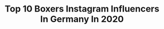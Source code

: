 ---
title: Top 10 Boxers Instagram Influencers In Germany In 2020
description: >-
  Find top boxers Instagram influencers in Germany in 2020. Most popular hashtags: #boxing #fight #boxinglife #boxingtraining.
platform: Instagram
hits: 121
text_top: Discover the best Instagram influencers on inBeat.
text_bottom: inBeat aggregates 121 Instagram influencers like this in Germany for you to contact.
profiles:
  - username: "remi.bojani"
    fullname: >-
      Rémi Bojani
    bio: >-
      Braunschweig 🎓 1. Bundesliga Boxer 🥊 Landesmeister 2012, 2013, 2018, 2019, 2020🥇 Privater Account: @remi_b96
    location: "Germany"
    followers: 5668
    engagement: 1350
    commentsToLikes: 0.068680
    id: ck8t5cjkd9nbl0j78dajthddr
    verified: false
    hashtags: "#boxinglife, #boxinggloves, #boxingtrainer, #alhamdulillah"
  - username: "denisradovan"
    fullname: >-
      Denis Radovan
    bio: >-
      Professional Boxer @teamsauerland @o1nesport
    location: "Germany"
    followers: 3361
    engagement: 1576
    commentsToLikes: 0.074957
    id: ck6u7bz4bkmv90j71rryirfju
    verified: true
    hashtags: ""
  - username: "ahmedelmousaoui"
    fullname: >-
      Ahmed El Mousaoui | AEM BOXING
    bio: >-
      N•1 Welterweight Boxer in France N•15 WBC
    location: "Germany"
    followers: 57049
    engagement: 293
    commentsToLikes: 0.022994
    id: ck5hpeuj0r8ov0i11po23bqal
    verified: true
    hashtags: "#fight, #southoffrance, #cannes, #frenchriviera"
  - username: "boxer.georgi.24.06"
    fullname: >-
      Georgi
    bio: >-
      Georgi 3 Jahre 🐾🐾 Weiße Boxer Hündin Hamburg - Germany My big Love 😍❤️ DON’T FOLLOW TO UNFOLLOW #boxerdog #weisserboxer #whiteboxer #deutscherboxer
    location: "Germany"
    followers: 7384
    engagement: 1840
    commentsToLikes: 0.118973
    id: ck6u51tss73bq0j71a8jgsvgu
    verified: false
    hashtags: "#sw, #boxernation, #paracordcollar, #boxerlife"
  - username: "ninas_wohnwelt"
    fullname: >-
      Nina 🌸
    bio: >-
      #interior #deko In den Reels/Storys ganz viel #boxer Peppa ❤️ Initiator von #ninas_wohnwelt #supportwoche Founder of #osterbattle #adventskranzbattle
    location: "Germany"
    followers: 10244
    engagement: 1245
    commentsToLikes: 0.314743
    id: ck6u5d62i8y990j71ex650t1n
    verified: false
    hashtags: "#boxerlife, #wohnideen, #livingroominspo, #tierischwohnen"
  - username: "emrecukur"
    fullname: >-
      Emre Cukur
    bio: >-
      ➸ Professional Boxer ➸ Personal Trainer ➸ munich📍 ➸ istanbul📍 ➸ emre.cukur@lionssportpromotion.de
    location: "Germany"
    followers: 46021
    engagement: 415
    commentsToLikes: 0.018414
    id: ck6txg3cyxmz80j711s09pnuw
    verified: true
    hashtags: "#me, #food, #smile, #instagood"
  - username: "tinarupprecht"
    fullname: >-
      Tina Rupprecht I Tiny Tina
    bio: >-
      🏆WBC Boxing World Champion 🥊Professional Boxer 💪🏼Minimum Weight 🥇Boxerin des Jahres 2019 🥇Sportlerin des Jahres 2018 & 2019 📩 pr@tina-rupprecht.de
    location: "Germany"
    followers: 4645
    engagement: 1095
    commentsToLikes: 0.038348
    id: ck5qd9o48ui3b0i11yljqt0ea
    verified: false
    hashtags: "#tinytina, #oliverpocher, #rtl, #sunshine"
  - username: "chechenboorz"
    fullname: >-
      Hamsat Shadalov
    bio: >-
      • Olympic Boxer / National team 🇩🇪 • 9 x German Champion🥇 • Berlin City📍 • 22
    location: "Germany"
    followers: 5676
    engagement: 2442
    commentsToLikes: 0.026166
    id: ck13bwzk9xjml0i19us8iyijc
    verified: false
    hashtags: "#loyalathletics, #2020, #teamshadalov, #boxing"
  - username: "carlomisha"
    fullname: >-
      ᴄᴀʀʟᴏ & ᴍɪsʜᴀ
    bio: >-
      Boxer-Husky ♂Husky-mutt ♀I‘ll keep you safe, you keep me wild 🐾 . ↟ Two half Huskys are almost one ↟ A clown and his queen of hearts ↟ NRW | Germany
    location: "Germany"
    followers: 2774
    engagement: 1704
    commentsToLikes: 0.086245
    id: ck8t2jlnazqrg0j78nsq4hr0q
    verified: false
    hashtags: "#muttsofinstagram, #dogbandana, #dogstagram, #huskymix"
  - username: "maxisanchezz"
    fullname: >-
      Maximilian / Munich 🇩🇪
    bio: >-
      📈 ich helfe dein IG aufzubauen! 🎁 Weekly Giveaways ▪️ Boxer • Brand Creator • Travel 👨‍💻 @maximilian.herd / @hype.germany / @socialgorilla.de
    location: "Germany"
    followers: 175348
    engagement: 341
    commentsToLikes: 1.268325
    id: ck14lilg3uv2v0i19e83ihej0
    verified: false
    hashtags: "#views, #beautifuldestinations, #streetstyle, #sunset"
---